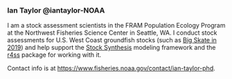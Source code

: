 ### Ian Taylor @iantaylor-NOAA

I am a stock assessment scientists in the FRAM Population Ecology Program at the Northwest Fisheries Science Center in Seattle, WA. I conduct stock assessments for U.S. West Coast groundfish stocks (such as [Big Skate in 2019](https://github.com/iantaylor-NOAA/BigSkate_Doc)) and help support the [Stock Synthesis](https://github.com/nmfs-stock-synthesis/) modeling framework and the [r4ss](https://github.com/r4ss/r4ss/) package for working with it.

Contact info is at https://www.fisheries.noaa.gov/contact/ian-taylor-phd.
